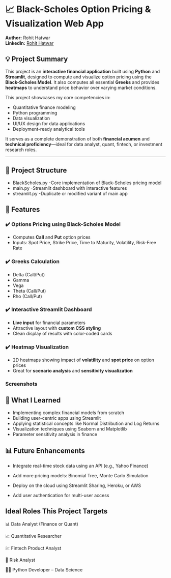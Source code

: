 # 📈 Black-Scholes Option Pricing & Visualization Web App

**Author:** Rohit Hatwar  
**LinkedIn:** [Rohit Hatwar](https://www.linkedin.com/in/rohit-hatwar-43730723b)

## 💡 Project Summary

This project is an **interactive financial application** built using **Python** and **Streamlit**, designed to compute and visualize option pricing using the **Black-Scholes Model**. It also computes all essential **Greeks** and provides **heatmaps** to understand price behavior over varying market conditions.

This project showcases my core competencies in:

- Quantitative finance modeling  
- Python programming  
- Data visualization  
- UI/UX design for data applications  
- Deployment-ready analytical tools  

It serves as a complete demonstration of both **financial acumen** and **technical proficiency**—ideal for data analyst, quant, fintech, or investment research roles.

---

## 📂 Project Structure

* BlackScholes.py
-Core implementation of Black-Scholes pricing model
* main.py
-Streamlit dashboard with interactive features
* streamlit.py
-Duplicate or modified variant of main app



## 🚀 Features

### ✔️ Options Pricing using Black-Scholes Model
- Computes **Call** and **Put** option prices
- Inputs: Spot Price, Strike Price, Time to Maturity, Volatility, Risk-Free Rate

### ✔️ Greeks Calculation
- Delta (Call/Put)
- Gamma
- Vega
- Theta (Call/Put)
- Rho (Call/Put)

### ✔️ Interactive Streamlit Dashboard
- **Live input** for financial parameters
- Attractive layout with **custom CSS styling**
- Clean display of results with color-coded cards

### ✔️ Heatmap Visualization
- 2D heatmaps showing impact of **volatility** and **spot price** on option prices
- Great for **scenario analysis** and **sensitivity visualization**

###  Screenshots

## 🧠 What I Learned

- Implementing complex financial models from scratch  
- Building user-centric apps using Streamlit  
- Applying statistical concepts like Normal Distribution and Log Returns  
- Visualization techniques using Seaborn and Matplotlib  
- Parameter sensitivity analysis in finance

## 📊 Future Enhancements

* Integrate real-time stock data using an API (e.g., Yahoo Finance)

* Add more pricing models: Binomial Tree, Monte Carlo Simulation

* Deploy on the cloud using Streamlit Sharing, Heroku, or AWS

* Add user authentication for multi-user access


## Ideal Roles This Project Targets

📊 Data Analyst (Finance or Quant)

📈 Quantitative Researcher

💹 Fintech Product Analyst

🧮 Risk Analyst

🧑‍💻 Python Developer – Data Science
